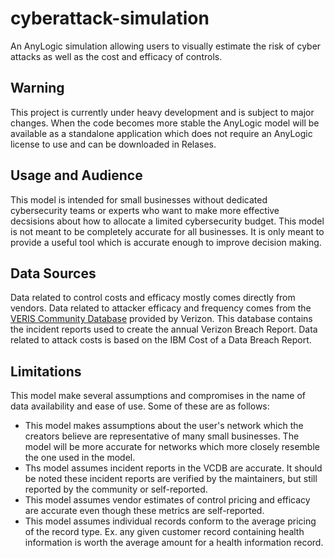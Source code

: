 # cyberattack-simulation
An AnyLogic simulation allowing users to visually estimate the risk of cyber attacks as well as the cost and efficacy of controls.

## Warning
This project is currently under heavy development and is subject to major changes. When the code becomes more stable the AnyLogic model will be available as a standalone application which does not require an AnyLogic license to use and can be downloaded in Relases.

## Usage and Audience
This model is intended for small businesses without dedicated cybersecurity teams or experts who want to make more effective decsisions about how to allocate a limited cybersecurity budget. This model is not meant to be completely accurate for all businesses. It is only meant to provide a useful tool which is accurate enough to improve decision making.

## Data Sources
Data related to control costs and efficacy mostly comes directly from vendors.
Data related to attacker efficacy and frequency comes from the [VERIS Community Database](https://github.com/vz-risk/VCDB) provided by Verizon. This database contains the incident reports used to create the annual Verizon Breach Report.
Data related to attack costs is based on the IBM Cost of a Data Breach Report.

## Limitations
This model make several assumptions and compromises in the name of data availability and ease of use. Some of these are as follows:
- This model makes assumptions about the user's network which the creators believe are representative of many small businesses. The model will be more accurate for networks which more closely resemble the one used in the model.
- Ths model assumes incident reports in the VCDB are accurate. It should be noted these incident reports are verified by the maintainers, but still reported by the community or self-reported.
- This model assumes vendor estimates of control pricing and efficacy are accurate even though these metrics are self-reported.
- This model assumes individual records conform to the average pricing of the record type. Ex. any given customer record containing health information is worth the average amount for a health information record.

